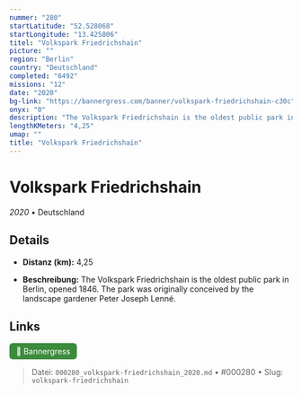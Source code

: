 ```yaml
---
nummer: "280"
startLatitude: "52.528068"
startLongitude: "13.425806"
titel: "Volkspark Friedrichshain"
picture: ""
region: "Berlin"
country: "Deutschland"
completed: "6492"
missions: "12"
date: "2020"
bg-link: "https://bannergress.com/banner/volkspark-friedrichshain-c30c"
onyx: "0"
description: "The Volkspark Friedrichshain is the oldest public park in Berlin, opened 1846. The park was originally conceived by the landscape gardener Peter Joseph Lenné."
lengthKMeters: "4,25"
umap: ""
title: "Volkspark Friedrichshain"
---
```

# Volkspark Friedrichshain

*2020* • Deutschland



## Details
- **Distanz (km):** 4,25



- **Beschreibung:** The Volkspark Friedrichshain is the oldest public park in Berlin, opened 1846. The park was originally conceived by the landscape gardener Peter Joseph Lenné.


## Links
<div style="margin-top: 0.5em;">
<a href="https://bannergress.com/banner/volkspark-friedrichshain-c30c" target="_blank" style="display:inline-block;margin-right:8px;padding:6px 12px;background-color:#3c8b3c;color:white;text-decoration:none;border-radius:6px;">🔗 Bannergress</a>

</div>


> Datei: `000280_volkspark-friedrichshain_2020.md` • #000280 • Slug: `volkspark-friedrichshain`

